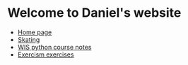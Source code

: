 # Welcome to Daniel's website

* [Home page](https://danieldeitch1.github.io/)
* [Skating](https://danieldeitch1.github.io/skating)
* [WIS python course notes](https://danieldeitch1.github.io/python_notes)
* [Exercism exercises](https://danieldeitch1.github.io/exercism)

